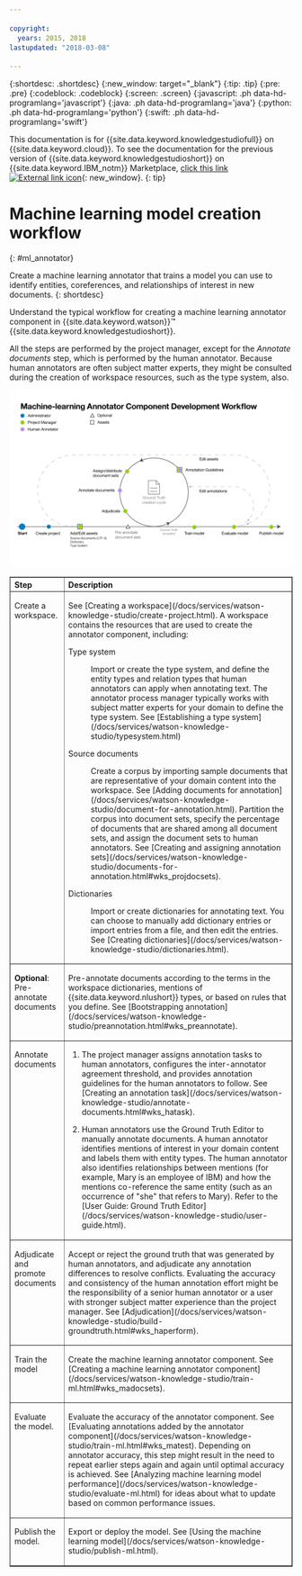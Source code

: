 ```yaml
---

copyright:
  years: 2015, 2018
lastupdated: "2018-03-08"

---
```


{:shortdesc: .shortdesc}
{:new_window: target="_blank"}
{:tip: .tip}
{:pre: .pre}
{:codeblock: .codeblock}
{:screen: .screen}
{:javascript: .ph data-hd-programlang='javascript'}
{:java: .ph data-hd-programlang='java'}
{:python: .ph data-hd-programlang='python'}
{:swift: .ph data-hd-programlang='swift'}

This documentation is for {{site.data.keyword.knowledgestudiofull}} on {{site.data.keyword.cloud}}. To see the documentation for the previous version of {{site.data.keyword.knowledgestudioshort}} on {{site.data.keyword.IBM_notm}} Marketplace, [click this link ![External link icon](../../icons/launch-glyph.svg "External link icon")](https://console.bluemix.net/docs/services/knowledge-studio/ml-annotator.html){: new_window}.
{: tip}

# Machine learning model creation workflow
{: #ml_annotator}

Create a machine learning annotator that trains a model you can use to identify entities, coreferences, and relationships of interest in new documents.
{: shortdesc}

Understand the typical workflow for creating a machine learning annotator component in {{site.data.keyword.watson}}&trade; {{site.data.keyword.knowledgestudioshort}}.

All the steps are performed by the project manager, except for the *Annotate documents* step, which is performed by the human annotator. Because human annotators are often subject matter experts, they might be consulted during the creation of workspace resources, such as the type system, also.

![Shows the key steps you must perform to create a model.](images/wks-checklist.png)

<table cellpadding="4" cellspacing="0" summary="Creating and refining an annotator component" border="1" class="simpletable"><tr class="sthead"><th valign="bottom" align="left" id="d14771e70" class="stentry thleft thbot">Step</th>
<th valign="bottom" align="left" id="d14771e72" class="stentry thleft thbot">Description</th>
</tr>
<tr class="strow"><td valign="top" headers="d14771e70" class="stentry"><p class="p wrapper">Create a workspace. </p></td>
<td valign="top" headers="d14771e72" class="stentry"><p class="p wrapper">See [Creating a workspace](/docs/services/watson-knowledge-studio/create-project.html). A workspace contains the resources
that are used to create the annotator component, including:</p><dl class="dl"><dt class="dt dlterm">Type system</dt>
<dd class="dd"><p class="p wrapper">Import or create the type system, and define the entity types and relation types that human
annotators can apply when annotating text. The annotator process manager typically works with
subject matter experts for your domain to define the type system. See [Establishing a type system](/docs/services/watson-knowledge-studio/typesystem.html)</p></dd>
<dt class="dt dlterm">Source documents</dt>
<dd class="dd"><p class="p wrapper">Create a corpus by importing sample documents that are representative of your domain content
into the workspace. See [Adding documents for annotation](/docs/services/watson-knowledge-studio/document-for-annotation.html). Partition the corpus into document sets,
specify the percentage of documents that are shared among all document sets, and assign the document
sets to human annotators. See [Creating and assigning annotation sets](/docs/services/watson-knowledge-studio/documents-for-annotation.html#wks_projdocsets).</p></dd>
<dt class="dt dlterm">Dictionaries</dt>
<dd class="dd"><p class="p wrapper">Import or create dictionaries for annotating text. You can choose to manually add dictionary
entries or import entries from a file, and then edit the entries. See [Creating dictionaries](/docs/services/watson-knowledge-studio/dictionaries.html).</p></dd>
</dl>
</td>
</tr>
<tr class="strow"><td valign="top" headers="d14771e70" class="stentry"><p class="p wrapper"><strong class="ph b">Optional</strong>: Pre-annotate documents </p></td>
<td valign="top" headers="d14771e72" class="stentry"><p class="p wrapper">Pre-annotate documents according to the terms in the workspace dictionaries, mentions of {{site.data.keyword.nlushort}} types,
or based on rules that you define. See [Bootstrapping annotation](/docs/services/watson-knowledge-studio/preannotation.html#wks_preannotate).</p></td>
</tr>
<tr class="strow"><td valign="top" headers="d14771e70" class="stentry"><p class="p wrapper">Annotate documents</p></td>
<td valign="top" headers="d14771e72" class="stentry"><ol class="ol"><li class="li"><p class="p wrapper">The project manager assigns annotation tasks to human annotators, configures the inter-annotator
agreement threshold, and provides annotation guidelines for the human annotators to follow. See
[Creating an annotation task](/docs/services/watson-knowledge-studio/annotate-documents.html#wks_hatask).</p></li>
<li class="li"><p class="p wrapper">Human annotators use the Ground Truth Editor to
manually annotate documents. A human annotator identifies mentions of interest in your domain
content and labels them with entity types. The human annotator also identifies relationships between
mentions (for example, Mary is an employee of IBM) and how the mentions co-reference the same entity
(such as an occurrence of "she" that refers to Mary). Refer to the [User Guide: Ground Truth Editor](/docs/services/watson-knowledge-studio/user-guide.html).</p></li>
</ol>
</td>
</tr>
<tr class="strow"><td valign="top" headers="d14771e70" class="stentry"><p class="p wrapper">Adjudicate and promote documents</p></td>
<td valign="top" headers="d14771e72" class="stentry"><p class="p wrapper">Accept or reject the ground truth that was generated by human annotators, and adjudicate
any annotation differences to resolve conflicts. Evaluating the accuracy and consistency of the
human annotation effort might be the responsibility of a senior human annotator or a user with
stronger subject matter experience than the project manager. See [Adjudication](/docs/services/watson-knowledge-studio/build-groundtruth.html#wks_haperform).</p></td>
</tr>
<tr class="strow"><td valign="top" headers="d14771e70" class="stentry"><p class="p wrapper">Train the model</p></td>
<td valign="top" headers="d14771e72" class="stentry"><p class="p wrapper">Create the machine learning annotator component. See [Creating a machine learning annotator component](/docs/services/watson-knowledge-studio/train-ml.html#wks_madocsets).</p></td>
</tr>
<tr class="strow"><td valign="top" headers="d14771e70" class="stentry"><p class="p wrapper">Evaluate the model.</p></td>
<td valign="top" headers="d14771e72" class="stentry"><p class="p wrapper">Evaluate the accuracy of the annotator component. See [Evaluating annotations added by the annotator component](/docs/services/watson-knowledge-studio/train-ml.html#wks_matest). Depending on annotator accuracy, this step might result in the
need to repeat earlier steps again and again until optimal accuracy is achieved. See [Analyzing machine learning model performance](/docs/services/watson-knowledge-studio/evaluate-ml.html) for ideas about what to update based on common
performance issues.</p></td>
</tr>
<tr class="strow"><td valign="top" headers="d14771e70" class="stentry"><p class="p wrapper">Publish the model.</p></td>
<td valign="top" headers="d14771e72" class="stentry"><p class="p wrapper">Export or deploy the model. See [Using the machine learning model](/docs/services/watson-knowledge-studio/publish-ml.html).</p></td>
</tr>
</table>
